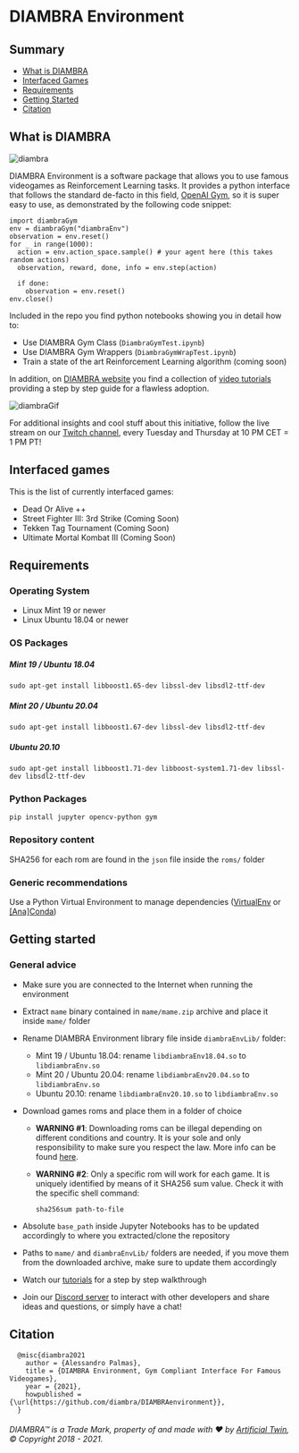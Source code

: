# DIAMBRA Environment

## Summary

- [What is DIAMBRA](#what-is-diambra)
- [Interfaced Games](#interfaced-games)
- [Requirements](#requirements)
- [Getting Started](#getting-started)
- [Citation](#citation)

## What is DIAMBRA

![diambra](https://raw.githubusercontent.com/diambra/DIAMBRAenvironment/main/img/github.png)

DIAMBRA Environment is a software package that allows you to use famous videogames as Reinforcement Learning tasks. It provides a python interface that follows the standard de-facto in this field, [OpenAI Gym](https://gym.openai.com/), so it is super easy to use, as demonstrated by the following code snippet:

```
import diambraGym
env = diambraGym("diambraEnv")
observation = env.reset()
for _ in range(1000):
  action = env.action_space.sample() # your agent here (this takes random actions)
  observation, reward, done, info = env.step(action)

  if done:
    observation = env.reset()
env.close()
```

Included in the repo you find python notebooks showing you in detail how to:
- Use DIAMBRA Gym Class (`DiambraGymTest.ipynb`)
- Use DIAMBRA Gym Wrappers (`DiambraGymWrapTest.ipynb`)
- Train a state of the art Reinforcement Learning algorithm (coming soon)

In addition, on <a href="https://diambra.artificialtwin.com" target="_blank">DIAMBRA website</a> you find a collection of <a href="https://diambra.artificialtwin.com/downloadenv/#tutorials" target="_blank">video tutorials</a> providing a step by step guide for a flawless adoption. 

![diambraGif](https://raw.githubusercontent.com/diambra/DIAMBRAenvironment/main/img/github.gif)

For additional insights and cool stuff about this initiative, follow the live stream on our [Twitch channel](https://www.twitch.tv/diambra_at), every Tuesday and Thursday at 10 PM CET = 1 PM PT!

## Interfaced games

This is the list of currently interfaced games:
- Dead Or Alive ++
- Street Fighter III: 3rd Strike (Coming Soon)
- Tekken Tag Tournament (Coming Soon)
- Ultimate Mortal Kombat III (Coming Soon)

## Requirements

### Operating System

- Linux Mint 19 or newer
- Linux Ubuntu 18.04 or newer

### OS Packages

##### Mint 19 / Ubuntu 18.04

`sudo apt-get install libboost1.65-dev libssl-dev libsdl2-ttf-dev`

##### Mint 20 / Ubuntu 20.04

`sudo apt-get install libboost1.67-dev libssl-dev libsdl2-ttf-dev`

##### Ubuntu 20.10

`sudo apt-get install libboost1.71-dev libboost-system1.71-dev libssl-dev libsdl2-ttf-dev`

### Python Packages

`pip install jupyter opencv-python gym`

### Repository content

SHA256 for each rom are found in the `json` file inside the `roms/` folder

### Generic recommendations

Use a Python Virtual Environment to manage dependencies ([VirtualEnv](https://virtualenv.pypa.io/en/latest/) or [[Ana]Conda](https://docs.conda.io/projects/conda/en/latest/index.html))


## Getting started

### General advice

- Make sure you are connected to the Internet when running the environment
- Extract `mame` binary contained in `mame/mame.zip` archive and place it inside `mame/` folder
- Rename DIAMBRA Environment library file inside `diambraEnvLib/` folder:
    - Mint 19 / Ubuntu 18.04: rename `libdiambraEnv18.04.so` to `libdiambraEnv.so`
    - Mint 20 / Ubuntu 20.04: rename `libdiambraEnv20.04.so` to `libdiambraEnv.so`
    - Ubuntu 20.10: rename `libdiambraEnv20.10.so` to `libdiambraEnv.so`
- Download games roms and place them in a folder of choice
    - **WARNING #1**: Downloading roms can be illegal depending on different conditions and country. It is your sole and only responsibility to make sure you respect the law. More info can be found [here](https://wiki.mamedev.org/index.php/FAQ:ROMs).
    - **WARNING #2**: Only a specific rom will work for each game. It is uniquely identified by means of it SHA256 sum value. Check it with the specific shell command:

       `sha256sum path-to-file`

- Absolute `base_path` inside Jupyter Notebooks has to be updated accordingly to where you extracted/clone the repository
- Paths to `mame/` and `diambraEnvLib/` folders are needed, if you move them from the downloaded archive, make sure to update them accordingly
- Watch our <a href="https://diambra.artificialtwin.com/downloadenv/#tutorials" target="_blank">tutorials</a> for a step by step walkthrough
- Join our <a href="https://discord.gg/YSBjtmvefc" target="_blank">Discord server</a> to interact with other developers and share ideas and questions, or simply have a chat!

## Citation
```
  @misc{diambra2021
    author = {Alessandro Palmas},
    title = {DIAMBRA Environment, Gym Compliant Interface For Famous Videogames},
    year = {2021},
    howpublished = {\url{https://github.com/diambra/DIAMBRAenvironment}},
  }
```

###### DIAMBRA™ is a Trade Mark, property of and made with :heart: by <a href="https://artificialtwin.com" target="_blank">Artificial Twin</a>, © Copyright 2018 - 2021.
